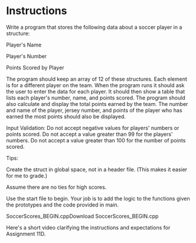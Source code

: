 # Instructions  
Write a program that stores the following data about a soccer player in a structure:

Player's Name

Player's Number

Points Scored by Player

The program should keep an array of 12 of these structures. Each element is for a different player on the team. When the program runs it should ask the user to enter the data for each player. It should then show a table that lists each player's number, name, and points scored. The program should also calculate and display the total points earned by the team. The number and name of the player, jersey number, and points of the player who has earned the most points should also be displayed.

Input Validation: Do not accept negative values for players' numbers or points scored. Do not accept a value greater than 99 for the players' numbers. Do not accept a value greater than 100 for the number of points scored.

Tips:

Create the struct in global space, not in a header file. (This makes it easier for me to grade.)

Assume there are no ties for high scores.

Use the start file to begin. Your job is to add the logic to the functions given the prototypes and the code provided in main.

SoccerScores_BEGIN.cppDownload SoccerScores_BEGIN.cpp

Here's a short video clarifying the instructions and expectations for Assignment 11D.